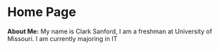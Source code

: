 # Home Page 
**About Me:** My name is Clark Sanford, I am a freshman at University of Missouri. I am currently majoring in IT 
